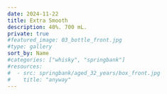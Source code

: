```yaml
---
date: 2024-11-22
title: Extra Smooth
description: 40%. 700 mL.
private: true
#featured_image: 03_bottle_front.jpg
#type: gallery
sort_by: Name
#categories: ["whisky", "springbank"]
#resources:
#  - src: springbank/aged_32_years/box_front.jpg
#    title: "anyway"
---
```

